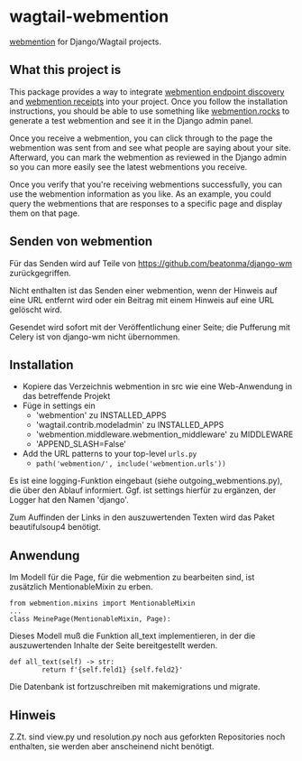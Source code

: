 # wagtail-webmention 
[webmention](https://www.w3.org/TR/webmention/) for Django/Wagtail projects.

## What this project is

This package provides a way to integrate [webmention endpoint discovery](https://www.w3.org/TR/webmention/#sender-discovers-receiver-webmention-endpoint) and [webmention receipts](https://www.w3.org/TR/webmention/#receiving-webmentions) into your project. Once you follow the installation instructions, you should be able to use something like [webmention.rocks](https://webmention.rocks/) to generate a test webmention and see it in the Django admin panel.

Once you receive a webmention, you can click through to the page the webmention was sent from and see what people are saying about your site. Afterward, you can mark the webmention as reviewed in the Django admin so you can more easily see the latest webmentions you receive.

Once you verify that you're receiving webmentions successfully, you can use the webmention information as you like. As an example, you could query the webmentions that are responses to a specific page and display them on that page.

## Senden von webmention

Für das Senden wird auf Teile von https://github.com/beatonma/django-wm zurückgegriffen. 

Nicht enthalten ist das Senden einer webmention, wenn der Hinweis auf eine URL entfernt wird oder ein Beitrag mit einem Hinweis auf eine URL gelöscht wird.

Gesendet wird sofort mit der Veröffentlichung einer Seite; die Pufferung mit Celery ist von django-wm nicht übernommen.

## Installation

* Kopiere das Verzeichnis webmention in src wie eine Web-Anwendung in das betreffende Projekt
* Füge in settings ein
     *  'webmention' zu INSTALLED_APPS
     *  'wagtail.contrib.modeladmin' zu INSTALLED_APPS
     *  'webmention.middleware.webmention_middleware' zu MIDDLEWARE
     *  'APPEND_SLASH=False'
* Add the URL patterns to your top-level `urls.py`
    * `path('webmention/', include('webmention.urls'))`

Es ist eine logging-Funktion eingebaut (siehe outgoing_webmentions.py), die über den Ablauf informiert. Ggf. ist settings hierfür zu ergänzen, der Logger hat den Namen 'django'.

Zum Auffinden der Links in den auszuwertenden Texten wird das Paket beautifulsoup4 benötigt.

## Anwendung

Im Modell für die Page, für die webmention zu bearbeiten sind, ist zusätzlich MentionableMixin zu erben.

    from webmention.mixins import MentionableMixin
    ...
    class MeinePage(MentionableMixin, Page):

Dieses Modell muß die Funktion all_text implementieren, in der die auszuwertenden Inhalte der Seite bereitgestellt werden.

    def all_text(self) -> str:
            return f'{self.feld1} {self.feld2}'

Die Datenbank ist fortzuschreiben mit makemigrations und migrate.

## Hinweis
Z.Zt. sind view.py und resolution.py noch aus geforkten Repositories noch enthalten, sie werden aber anscheinend nicht benötigt. 




